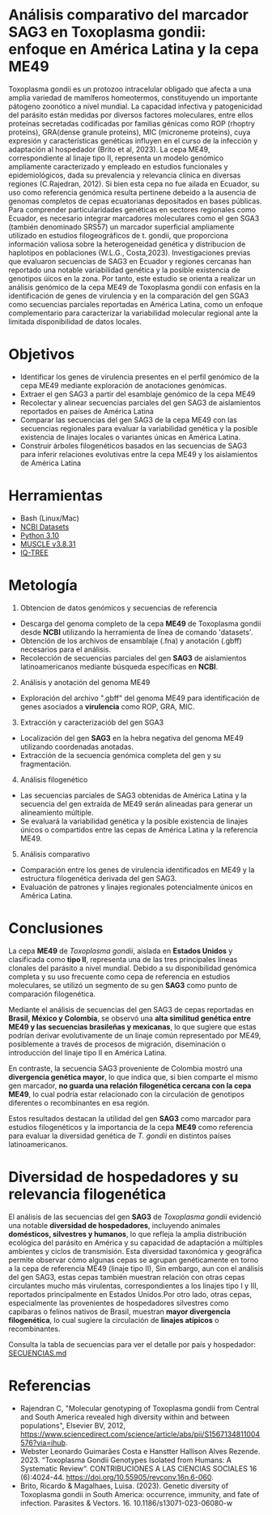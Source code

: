# Análisis comparativo del marcador SAG3 en Toxoplasma gondii: enfoque en América Latina y la cepa ME49

Toxoplasma gondii es un protozoo intracelular obligado que afecta a una amplia variedad de mamíferos homeotermos, constituyendo un importante pátogeno zoonótico a nivel mundial. La capacidad infectiva y patogenicidad del parásito están medidas por diversos factores moleculares, entre ellos proteínas secretadas codificadas por familias génicas como ROP (rhoptry proteins), GRA(dense granule proteins), MIC (microneme proteins), cuya expresión y características genéticas influyen en el curso de la infección y adaptación al hospedador (Brito et al, 2023).
La cepa ME49, correspondiente al linaje tipo II, representa un modelo genómico ampliamente caracterizado y empleado en estudios funcionales y epidemiológicos, dada su prevalencia y relevancia clínica en diversas regiones (C.Rajedran, 2012). Si bien esta cepa no fue ailada en Ecuador, su uso como  referencia genómica resulta pertinene debeido a la ausencia de genomas completos de cepas ecuatorianas depositados en bases públicas. 
Para comprender particularidades genéticas en sectores regionales como Ecuador, es necesario integrar marcadores moleculares como el gen SGA3 (también denominado SRS57) un marcador superficial ampliamente utilizado en estudios filogeográficos de t. gondii, que proporciona información valiosa sobre la heterogeneidad genética y distribucion de haplotipos en poblaciones (W.L.G., Costa,2023). Investigaciones previas que evaluaron secuencias de SAG3 en Ecuador y regiones cercanas han reportado una notable variabilidad genética y la posible existencia de genotipos úicos en la zona.
Por tanto, este estudio se orienta a realizar un análisis genómico de la cepa ME49 de Toxoplasma gondii con enfasis en la identificación de genes de virulencia y en la comparación del gen SGA3 como secuencias parciales reportadas en América Latina, como un enfoque complementario para caracterizar la variabilidad molecular regional ante la limitada disponibilidad de datos locales.

# Objetivos
* Identificar los genes de virulencia presentes en el perfil genómico de la cepa ME49 mediante exploración de anotaciones genómicas.
* Extraer el gen SAG3 a partir del esamblaje genómico de la cepa ME49
* Recolectar y alinear secuencias parciales del gen SAG3 de aislamientos reportados en países de América Latina
* Comparar las secuencias del gen SAG3 de la cepa ME49 con las secuencias regionales para evaluar la variabilidad genética y la posible existencia de linajes locales o variantes únicas en América Latina.
* Construir árboles filogenéticos basados en las secuencias de SAG3 para inferir relaciones evolutivas entre la cepa ME49 y los aislamientos de América Latina
  
# Herramientas
- Bash (Linux/Mac)
- [NCBI Datasets](https://www.ncbi.nlm.nih.gov/datasets/)
- [Python 3.10](https://www.python.org/downloads/release/python-3100/)
- [MUSCLE v3.8.31](https://github.com/rcedgar/muscle/releases)
- [IQ-TREE](https://github.com/iqtree/iqtree2/releases)


# Metología
1. Obtencion de datos genómicos y secuencias de referencia
- Descarga del genoma completo de la cepa **ME49** de Toxoplasma gondii desde **NCBI** utilizando la herramienta de línea de comando 'datasets'.
- Obtención de los archivos de ensamblaje (.fna) y anotación (.gbff) necesarios para el análisis.
- Recolección de secuencias parciales del gen **SAG3** de aislamientos latinoamericanos mediante búsqueda específicas en **NCBI**.
  
2. Análisis y anotación del genoma ME49
- Exploración del archivo ".gbff" del genoma ME49 para identificación de genes asociados a **virulencia** como ROP, GRA, MIC.
  
3. Extracción y caracterizaciób del gen SGA3
- Localización del gen **SAG3** en la hebra negativa del genoma ME49 utilizando coordenadas anotadas.
- Extracción de la secuencia genómica completa del gen y su fragmentación.
  
4. Análisis filogenético
- Las secuencias parciales de SAG3 obtenidas de América Latina y la secuencia del gen extraída de ME49 serán alineadas para generar un alineamiento múltiple.
- Se evaluará la variabilidad genética y la posible existencia de linajes únicos o compartidos entre las cepas de América Latina y la referencia ME49.
  
5. Análisis comparativo 
- Comparación entre los genes de virulencia identificados en ME49 y la estructura filogenética derivada del gen SAG3.
- Evaluación de patrones y linajes regionales potencialmente únicos en Amêrica Latina.

# Conclusiones

La cepa **ME49** de *Toxoplasma gondii*, aislada en **Estados Unidos** y clasificada como **tipo II**, representa una de las tres principales líneas clonales del parásito a nivel mundial. Debido a su disponibilidad genómica completa y su uso frecuente como cepa de referencia en estudios moleculares, se utilizó un segmento de su gen **SAG3** como punto de comparación filogenética.

Mediante el análisis de secuencias del gen SAG3 de cepas reportadas en **Brasil, México y Colombia**, se observó una **alta similitud genética entre ME49 y las secuencias brasileñas y mexicanas**, lo que sugiere que estas podrían derivar evolutivamente de un linaje común representado por ME49, posiblemente a través de procesos de migración, diseminación o introducción del linaje tipo II en América Latina.

En contraste, la secuencia SAG3 proveniente de Colombia mostró una **divergencia genética mayor**, lo que indica que, si bien comparte el mismo gen marcador, **no guarda una relación filogenética cercana con la cepa ME49**, lo cual podría estar relacionado con la circulación de genotipos diferentes o recombinantes en esa región.

Estos resultados destacan la utilidad del gen **SAG3** como marcador para estudios filogenéticos y la importancia de la cepa **ME49** como referencia para evaluar la diversidad genética de *T. gondii* en distintos países latinoamericanos.

# Diversidad de hospedadores y su relevancia filogenética

El análisis de las secuencias del gen **SAG3** de *Toxoplasma gondii* evidenció una notable **diversidad de hospedadores**, incluyendo animales **domésticos, silvestres y humanos**, lo que refleja la amplia distribución ecológica del parásito en América y su capacidad de adaptación a múltiples ambientes y ciclos de transmisión.
Esta diversidad taxonómica y geográfica permite observar cómo algunas cepas se agrupan genéticamente en torno a la cepa de referencia ME49 (linaje tipo II), Sin embargo, aun con el análisis del gen SAG3, estas cepas también muestran relación con otras cepas circulantes mucho más virulentas, correspondientes a los linajes tipo I y III, reportados principalmente en Estados Unidos.Por otro lado, otras cepas, especialmente las provenientes de hospedadores silvestres como capibaras o felinos nativos de Brasil, muestran **mayor divergencia filogenética**, lo cual sugiere la circulación de **linajes atípicos** o recombinantes.


Consulta la tabla de secuencias para ver el detalle por país y hospedador: [SECUENCIAS.md](SECUENCIAS.md)



# Referencias
* Rajendran C, "Molecular genotyping of Toxoplasma gondii from Central and South America revealed high diversity within and between populations", Elsevier BV, 2012, https://www.sciencedirect.com/science/article/abs/pii/S1567134811004576?via=ihub.
* Webster Leonardo Guimarães Costa e Hanstter Hallison Alves Rezende. 2023. “Toxoplasma Gondii Genotypes Isolated from Humans: A Systematic Review”. CONTRIBUCIONES A LAS CIENCIAS SOCIALES 16 (6):4024-44. https://doi.org/10.55905/revconv.16n.6-060.
* Brito, Ricardo & Magalhaes, Luisa. (2023). Genetic diversity of Toxoplasma gondii in South America: occurrence, immunity, and fate of infection. Parasites & Vectors. 16. 10.1186/s13071-023-06080-w 

